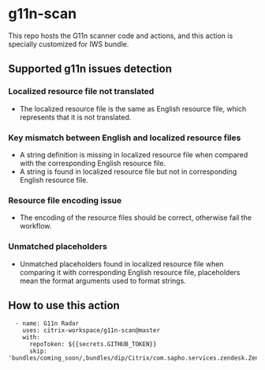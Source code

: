 # g11n-scan
This repo hosts the G11n scanner code and actions, and this action is specially customized for IWS bundle.
## Supported g11n issues detection
###  Localized resource file not translated
* The localized resource file is the same as English resource file, which represents that it is not translated.
### Key mismatch between English and localized resource files 
* A string definition is missing in localized resource file when compared with the corresponding English resource file.
* A string is found in localized resource file but not in corresponding English resource file.
### Resource file encoding issue
* The encoding of the resource files should be correct, otherwise fail the workflow.
### Unmatched placeholders
* Unmatched placeholders found in localized resource file when comparing it with corresponding English resource file, placeholders mean the format arguments used to format strings.
## How to use this action
```
  - name: G11n Radar
    uses: citrix-workspace/g11n-scan@master
    with:
      repoToken: ${{secrets.GITHUB_TOKEN}}
      skip: 'bundles/coming_soon/,bundles/dip/Citrix/com.sapho.services.zendesk.ZendeskService/'
```
